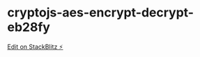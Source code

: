 # cryptojs-aes-encrypt-decrypt-eb28fy

[Edit on StackBlitz ⚡️](https://stackblitz.com/edit/cryptojs-aes-encrypt-decrypt-eb28fy)